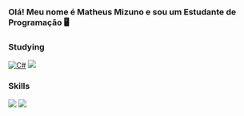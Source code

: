 ### Olá! Meu nome é Matheus Mizuno e sou um Estudante de Programação 🖥️
### Studying

[![C#](		https://img.shields.io/badge/C%23-239120?style=for-the-badge&logo=c-sharp&logoColor=white)]() [![](https://img.shields.io/badge/JavaScript-323330?style=for-the-badge&logo=javascript&logoColor=F7DF1E)]()

### Skills
[![](https://img.shields.io/badge/HTML5-E34F26?style=for-the-badge&logo=html5&logoColor=white)]()
[![](https://img.shields.io/badge/CSS3-1572B6?style=for-the-badge&logo=css3&logoColor=white)]()


